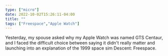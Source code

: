 ```yaml
---
type: ["micro"]
date: 2022-10-02T15:26:11-04:00
title: ""
tags: ["Freespace","Apple Watch"]
---
```

Yesterday, my spouse asked why my Apple Watch was named GTS Centaur, and I faced the difficult choice between saying it didn't really matter and launching into an explanation of the 1999 space sim Descent: Freespace.
